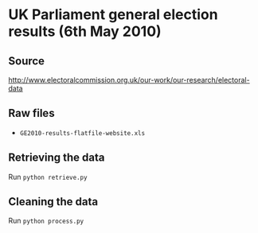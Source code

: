 # UK Parliament general election results (6th May 2010)

## Source
http://www.electoralcommission.org.uk/our-work/our-research/electoral-data

## Raw files
- `GE2010-results-flatfile-website.xls`

## Retrieving the data
Run `python retrieve.py`

## Cleaning the data
Run `python process.py`

